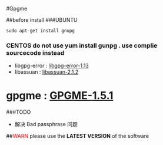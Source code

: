 #Gpgme


##before install
###UBUNTU
  ```
  sudo apt-get install gnupg    
  ```
### CENTOS do not use yum install gunpg . use complie sourcecode instead
 * libgpg-error : [libgpg-error-1.13](http://www.linuxfromscratch.org/blfs/view/svn/general/libgpg-error.html)
 * libassuan : [libassuan-2.1.2](http://www.linuxfromscratch.org/blfs/view/svn/general/libassuan.html)
 # gpgme : [GPGME-1.5.1](http://www.linuxfromscratch.org/blfs/view/svn/postlfs/gpgme.html)

###TODO
* 解决 Bad passphrase 问题

##<font color='red'>WARN</font>
please use the __LATEST VERSION__ of the software